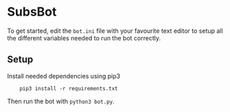 # SubsBot

To get started, edit the `bot.ini` file with your favourite text editor to setup all the different variables needed to run the bot correctly.

## Setup

Install needed dependencies using pip3

```
    pip3 install -r requirements.txt

```

Then run the bot with `python3 bot.py`.
